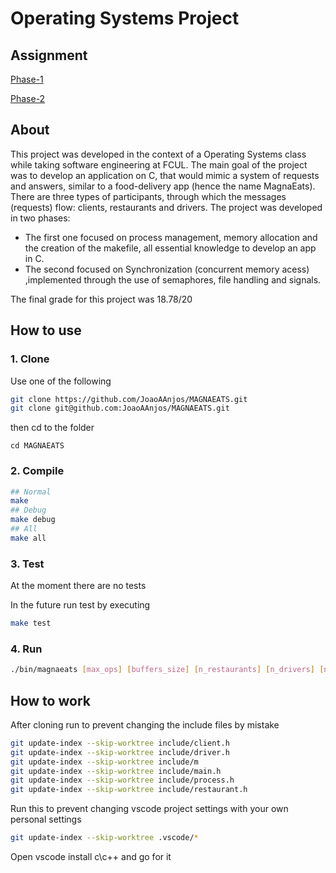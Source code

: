 # Operating Systems Project

## Assignment

[Phase-1](https://github.com/JoaoAAnjos/MAGNAEATS/blob/master/rsc/so2021_2022-projecto1-fase1.pdf)

[Phase-2](https://github.com/JoaoAAnjos/MAGNAEATS/blob/master/rsc/so2021_2022-projecto2_v3.pdf)

## About

This project was developed in the context of a Operating Systems class while taking software engineering at FCUL. The main goal of the project was to develop an application on C, that would mimic a system of requests and answers, similar to a food-delivery app (hence the name MagnaEats). There are three types of participants, through which the messages (requests) flow: clients, restaurants and drivers. 
The project was developed in two phases: 
* The first one focused on process management, memory allocation and the creation of the makefile, all essential knowledge to develop an app in C.
* The second focused on Synchronization (concurrent memory acess) ,implemented through the use of semaphores, file handling and signals.

The final grade for this project was 18.78/20

## How to use

### 1. Clone

Use one of the following

```sh
git clone https://github.com/JoaoAAnjos/MAGNAEATS.git
git clone git@github.com:JoaoAAnjos/MAGNAEATS.git
```

then cd to the folder

```
cd MAGNAEATS
```

### 2. Compile

```sh
## Normal
make
## Debug
make debug
## All
make all
```

### 3. Test

At the moment there are no tests

In the future run test by executing

```sh
make test
```

### 4. Run

```sh
./bin/magnaeats [max_ops] [buffers_size] [n_restaurants] [n_drivers] [n_clients]
```


## How to work

After cloning run to prevent changing the include files by mistake

```sh
git update-index --skip-worktree include/client.h
git update-index --skip-worktree include/driver.h
git update-index --skip-worktree include/m
git update-index --skip-worktree include/main.h
git update-index --skip-worktree include/process.h
git update-index --skip-worktree include/restaurant.h
```

Run this to prevent changing vscode project settings with your own personal settings

```sh
git update-index --skip-worktree .vscode/*
```

Open vscode install c\c++ and go for it

